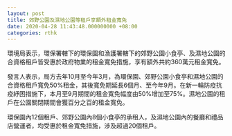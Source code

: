 ```yaml
---
layout: post
title: 郊野公園及濕地公園等租戶享額外租金寬免
date: 2020-04-28 11:43:48.000000000 +08:00
categories: rthk
---
```


環境局表示，環保署轄下的環保園和漁護署轄下的郊野公園小食亭、及濕地公園的合資格租戶皆受惠於政府物業的租金寬免措施，享有額外共約360萬元租金寬免。
 
發言人表示，局方去年10月至今年3月，為環保園、郊野公園小食亭和濕地公園的合資格租戶寬免50%租金，其後寬免期延長6個月、至今年9月。在新一輪防疫抗疫紓困措施下，本月至9月期間的租金寬免幅度由50%增加至75%。濕地公園的租戶在公園關閉期間會獲百分之百的租金寬免。

環保園內12個租戶、郊野公園內8個小食亭的承租人，及濕地公園內的餐廳和禮品店營運者，均受惠於租金寬免措施，涉及超過20個租戶。

